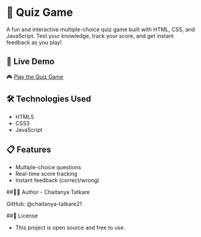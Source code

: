 # 🧠 Quiz Game

A fun and interactive multiple-choice quiz game built with HTML, CSS, and JavaScript. Test your knowledge, track your score, and get instant feedback as you play!

## 🚀 Live Demo

🎮 [Play the Quiz Game](https://chaitanya-tatkare21.github.io/Quiz-Game/)

## 🛠️ Technologies Used

- HTML5
- CSS3
- JavaScript 

## 📋 Features

- Multiple-choice questions
- Real-time score tracking
- Instant feedback (correct/wrong)

##🙋‍♂️ Author - Chaitanya Tatkare

GitHub: @chaitanya-tatkare21

##📄 License

- This project is open source and free to use.





